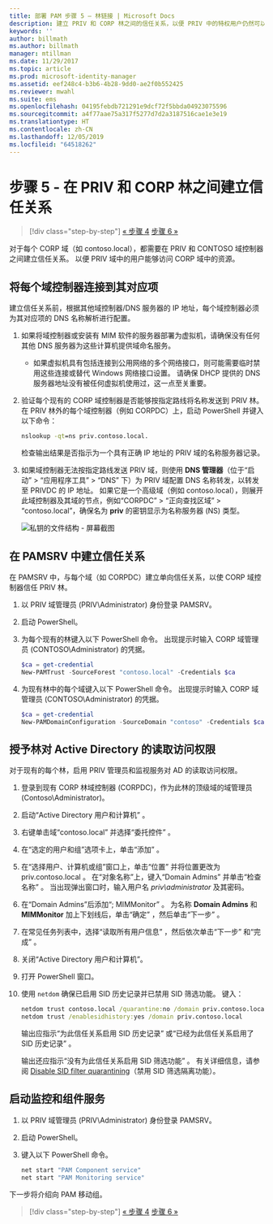 ```yaml
---
title: 部署 PAM 步骤 5 – 林链接 | Microsoft Docs
description: 建立 PRIV 和 CORP 林之间的信任关系，以便 PRIV 中的特权用户仍然可以访问 CORP 中的资源。
keywords: ''
author: billmath
ms.author: billmath
manager: mtillman
ms.date: 11/29/2017
ms.topic: article
ms.prod: microsoft-identity-manager
ms.assetid: eef248c4-b3b6-4b28-9dd0-ae2f0b552425
ms.reviewer: mwahl
ms.suite: ems
ms.openlocfilehash: 04195febdb721291e9dcf72f5bbda04923075596
ms.sourcegitcommit: a4f77aae75a317f5277d7d2a3187516cae1e3e19
ms.translationtype: HT
ms.contentlocale: zh-CN
ms.lasthandoff: 12/05/2019
ms.locfileid: "64518262"
---
```

# <a name="step-5--establish-trust-between-priv-and-corp-forests"></a>步骤 5 - 在 PRIV 和 CORP 林之间建立信任关系

> [!div class="step-by-step"]
> [« 步骤 4](step-4-install-mim-components-on-pam-server.md)
> [步骤 6 »](step-6-transition-group-to-pam.md)

对于每个 CORP 域（如 contoso.local），都需要在 PRIV 和 CONTOSO 域控制器之间建立信任关系。 以便 PRIV 域中的用户能够访问 CORP 域中的资源。

## <a name="connect-each-domain-controller-to-its-counterpart"></a>将每个域控制器连接到其对应项

建立信任关系前，根据其他域控制器/DNS 服务器的 IP 地址，每个域控制器必须为其对应项的 DNS 名称解析进行配置。

1.  如果将域控制器或安装有 MIM 软件的服务器部署为虚拟机，请确保没有任何其他 DNS 服务器为这些计算机提供域命名服务。
    - 如果虚拟机具有包括连接到公用网络的多个网络接口，则可能需要临时禁用这些连接或替代 Windows 网络接口设置。 请确保 DHCP 提供的 DNS 服务器地址没有被任何虚拟机使用过，这一点至关重要。

2.  验证每个现有的 CORP 域控制器是否能够按指定路线将名称发送到 PRIV 林。 在 PRIV 林外的每个域控制器（例如 CORPDC）上，启动 PowerShell 并键入以下命令：

    ```cmd
    nslookup -qt=ns priv.contoso.local.
    ```
    检查输出结果是否指示为一个具有正确 IP 地址的 PRIV 域的名称服务器记录。

3.  如果域控制器无法按指定路线发送 PRIV 域，则使用 **DNS 管理器**（位于“启动”   > “应用程序工具”   > “DNS”  下）为 PRIV 域配置 DNS 名称转发，以转发至 PRIVDC 的 IP 地址。 如果它是一个高级域（例如 contoso.local），则展开此域控制器及其域的节点，例如“CORPDC”   > “正向查找区域”   >   “contoso.local”，确保名为 **priv** 的密钥显示为名称服务器 (NS) 类型。

    ![私钥的文件结构 - 屏幕截图](./media/PAM_GS_DNS_Manager.png)

## <a name="establish-trust-on-pamsrv"></a>在 PAMSRV 中建立信任关系

在 PAMSRV 中，与每个域（如 CORPDC）建立单向信任关系，以使 CORP 域控制器信任 PRIV 林。

1. 以 PRIV 域管理员 (PRIV\Administrator) 身份登录 PAMSRV。

2.  启动 PowerShell。

3.  为每个现有的林键入以下 PowerShell 命令。 出现提示时输入 CORP 域管理员 (CONTOSO\Administrator) 的凭据。

    ```PowerShell
    $ca = get-credential
    New-PAMTrust -SourceForest "contoso.local" -Credentials $ca
    ```

4.  为现有林中的每个域键入以下 PowerShell 命令。 出现提示时输入 CORP 域管理员 (CONTOSO\Administrator) 的凭据。

    ```PowerShell
    $ca = get-credential
    New-PAMDomainConfiguration -SourceDomain "contoso" -Credentials $ca
    ```

## <a name="give-forests-read-access-to-active-directory"></a>授予林对 Active Directory 的读取访问权限

对于现有的每个林，启用 PRIV 管理员和监视服务对 AD 的读取访问权限。

1. 登录到现有 CORP 林域控制器 (CORPDC)，作为此林的顶级域的域管理员 (Contoso\Administrator)。  
2. 启动“Active Directory 用户和计算机”  。  
3. 右键单击域“contoso.local”  并选择“委托控件”  。  
4. 在“选定的用户和组”选项卡上，单击“添加”  。  
5. 在“选择用户、计算机或组”窗口上，单击“位置”  并将位置更改为 priv.contoso.local  。  在“对象名称”上，键入“Domain Admins”  并单击“检查名称”  。 当出现弹出窗口时，输入用户名 *priv\administrator* 及其密码。  
6. 在“Domain Admins”后添加“; MIMMonitor”  。 为名称 **Domain Admins** 和 **MIMMonitor** 加上下划线后，单击“确定”  ，然后单击“下一步”  。  
7. 在常见任务列表中，选择“读取所有用户信息”  ，然后依次单击“下一步”  和“完成”  。  
8. 关闭“Active Directory 用户和计算机”。

9. 打开 PowerShell 窗口。
10. 使用 `netdom` 确保已启用 SID 历史记录并已禁用 SID 筛选功能。 键入：
    ```cmd
    netdom trust contoso.local /quarantine:no /domain priv.contoso.local
    netdom trust /enablesidhistory:yes /domain priv.contoso.local
    ```
    输出应指示“为此信任关系启用 SID 历史记录”  或“已经为此信任关系启用了 SID 历史记录”  。

    输出还应指示“没有为此信任关系启用 SID 筛选功能”  。 有关详细信息，请参阅 [Disable SID filter quarantining](http://technet.microsoft.com/library/cc772816.aspx)（禁用 SID 筛选隔离功能）。

## <a name="start-the-monitoring-and-component-services"></a>启动监控和组件服务

1.  以 PRIV 域管理员 (PRIV\Administrator) 身份登录 PAMSRV。

2.  启动 PowerShell。

3.  键入以下 PowerShell 命令。

    ```cmd
    net start "PAM Component service"
    net start "PAM Monitoring service"
    ```

下一步将介绍向 PAM 移动组。

> [!div class="step-by-step"]
> [« 步骤 4](step-4-install-mim-components-on-pam-server.md)
> [步骤 6 »](step-6-transition-group-to-pam.md)
